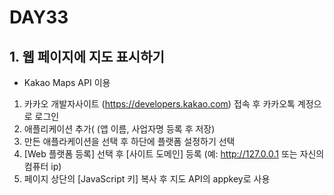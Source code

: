 # DAY33

## 1. 웹 페이지에 지도 표시하기
* Kakao Maps API 이용

1. 카카오 개발자사이트 (https://developers.kakao.com) 접속 후 카카오톡 계정으로 로그인 
2. 애플리케이션 추가( (앱 이름, 사업자명 등록 후 저장)
3. 만든 애플라케이션을 선택 후 하단에 플랫폼 설정하기 선택
4. [Web 플랫폼 등록] 선택 후 [사이트 도메인] 등록 (예: http://127.0.0.1 또는 자신의 컴퓨터 ip)
5. 페이지 상단의 [JavaScript 키] 복사 후 지도 API의 appkey로 사용

